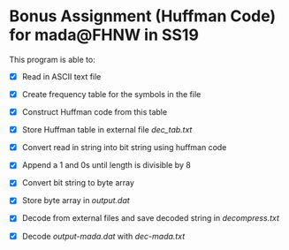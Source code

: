 # Bonus Assignment (Huffman Code) for mada@FHNW in SS19  


This program is able to:

- [x] Read in ASCII text file  
- [x] Create frequency table for the symbols in the file
- [x] Construct Huffman code from this table
- [x] Store Huffman table in external file _dec_tab.txt_
- [x] Convert read in string into bit string using huffman code
- [x] Append a 1 and 0s until length is divisible by 8
- [x] Convert bit string to byte array
- [x] Store byte array in _output.dat_
- [x] Decode  from external files and save decoded string in _decompress.txt_
- [x] Decode _output-mada.dat_ with _dec-mada.txt_

